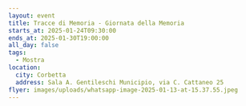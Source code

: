 ```yaml
---
layout: event
title: Tracce di Memoria - Giornata della Memoria
starts_at: 2025-01-24T09:30:00
ends_at: 2025-01-30T19:00:00
all_day: false
tags:
  - Mostra
location:
  city: Corbetta
  address: Sala A. Gentileschi Municipio, via C. Cattaneo 25
flyer: images/uploads/whatsapp-image-2025-01-13-at-15.37.55.jpeg
---
```

